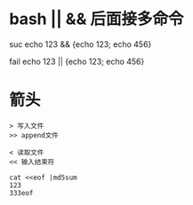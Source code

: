 # bash || && 后面接多命令

suc echo 123 && {echo 123; echo 456}

fail echo 123 || {echo 123; echo 456}

# 箭头
```
> 写入文件
>> append文件

< 读取文件
<< 输入结束符

cat <<eof |md5sum
123
333eof
```
